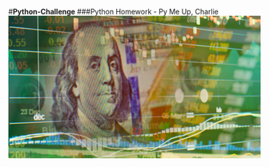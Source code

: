 #**Python-Challenge**
###Python Homework - Py Me Up, Charlie
![revenue](Images/revenue-per-lead.png)